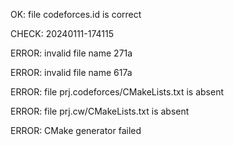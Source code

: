 OK: file codeforces.id is correct
CHECK: 20240111-174115
ERROR: invalid file name 271a
ERROR: invalid file name 617a
ERROR: file prj.codeforces/CMakeLists.txt is absent
ERROR: file prj.cw/CMakeLists.txt is absent
ERROR: CMake generator failed
